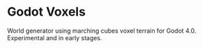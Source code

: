 # Godot Voxels
World generator using marching cubes voxel terrain for Godot 4.0. Experimental and in early stages.
